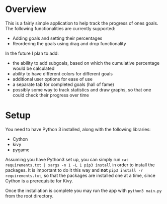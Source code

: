 # Overview

This is a fairly simple application to help track the progress of ones goals. The following functionalities are currently supported:
* Adding goals and setting their percentages
* Reordering the goals using drag  and drop functionality

In the future I plan to add:
* the ability to add subgoals, based on which the cumulative percentage would be calculated
* ability to have different colors for different goals
* additional user options for ease of use
* a separate tab for completed goals (hall of fame)
* possibly some way to track statistics and draw graphs, so that one could check their progress over time

# Setup

You need to have Python 3 installed, along with the following libraries:
* Cython
* kivy
* pygame

Assuming you have Python3 set up, you can simply run `cat requirements.txt | xargs -n 1 -L 1 pip3 install` in order to install the packages. It is important to do it this way and **not** `pip3 install -r requirements.txt`, so that the packages are installed one at a time, since Cython is a prerequisite for Kivy.

Once the installation is complete you may run the app with `python3 main.py` from the root directory.